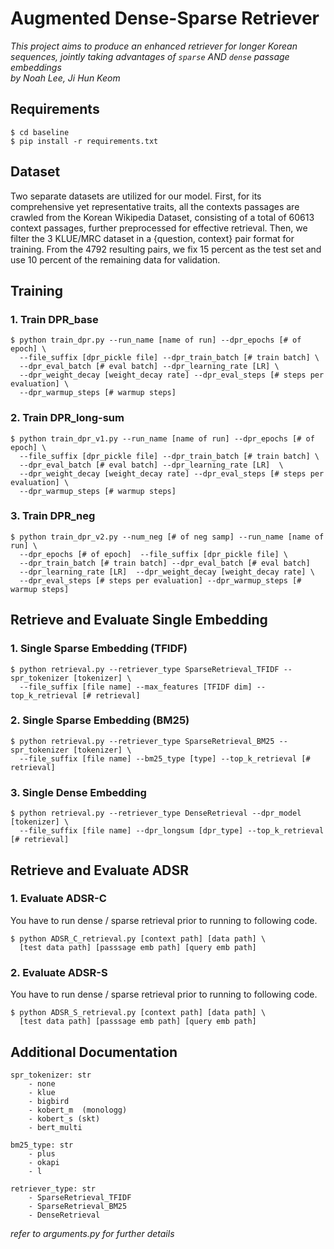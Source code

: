 # Augmented Dense-Sparse Retriever

*This project aims to produce an enhanced retriever for longer Korean sequences, jointly taking advantages of `sparse` AND `dense` passage embeddings*<br/>
*by Noah Lee, Ji Hun Keom*<br/>


## Requirements
```
$ cd baseline
$ pip install -r requirements.txt
```

## Dataset
Two separate datasets are utilized for our model. First, for its comprehensive yet representative traits, all the contexts passages are crawled from the Korean Wikipedia Dataset, consisting of a total of 60613 context passages, further preprocessed for effective retrieval. Then, we filter the 3 KLUE/MRC dataset in a {question, context} pair format for training. From the 4792 resulting pairs, we fix 15 percent as the test set and use 10 percent of the remaining data for validation.

## Training
### 1. Train DPR_base
```
$ python train_dpr.py --run_name [name of run] --dpr_epochs [# of epoch] \
  --file_suffix [dpr_pickle file] --dpr_train_batch [# train batch] \
  --dpr_eval_batch [# eval batch] --dpr_learning_rate [LR] \
  --dpr_weight_decay [weight_decay rate] --dpr_eval_steps [# steps per evaluation] \
  --dpr_warmup_steps [# warmup steps]
```

### 2. Train DPR_long-sum
```
$ python train_dpr_v1.py --run_name [name of run] --dpr_epochs [# of epoch] \
  --file_suffix [dpr_pickle file] --dpr_train_batch [# train batch] \
  --dpr_eval_batch [# eval batch] --dpr_learning_rate [LR]  \
  --dpr_weight_decay [weight_decay rate] --dpr_eval_steps [# steps per evaluation] \
  --dpr_warmup_steps [# warmup steps]
```


### 3. Train DPR_neg
```
$ python train_dpr_v2.py --num_neg [# of neg samp] --run_name [name of run] \
  --dpr_epochs [# of epoch]  --file_suffix [dpr_pickle file] \
  --dpr_train_batch [# train batch] --dpr_eval_batch [# eval batch] 
  --dpr_learning_rate [LR]  --dpr_weight_decay [weight_decay rate] \
  --dpr_eval_steps [# steps per evaluation] --dpr_warmup_steps [# warmup steps]
```


## Retrieve and Evaluate Single Embedding 
### 1. Single Sparse Embedding (TFIDF)
```
$ python retrieval.py --retriever_type SparseRetrieval_TFIDF --spr_tokenizer [tokenizer] \ 
  --file_suffix [file name] --max_features [TFIDF dim] --top_k_retrieval [# retrieval]
```

### 2. Single Sparse Embedding (BM25)
```
$ python retrieval.py --retriever_type SparseRetrieval_BM25 --spr_tokenizer [tokenizer] \ 
  --file_suffix [file name] --bm25_type [type] --top_k_retrieval [# retrieval]
```


### 3. Single Dense Embedding
```
$ python retrieval.py --retriever_type DenseRetrieval --dpr_model [tokenizer] \ 
  --file_suffix [file name] --dpr_longsum [dpr_type] --top_k_retrieval [# retrieval]
```


## Retrieve and Evaluate ADSR
### 1. Evaluate ADSR-C
You have to run dense / sparse retrieval prior to running to following code.
```
$ python ADSR_C_retrieval.py [context path] [data path] \
  [test data path] [passsage emb path] [query emb path]
```
### 2. Evaluate ADSR-S
You have to run dense / sparse retrieval prior to running to following code.
```
$ python ADSR_S_retrieval.py [context path] [data path] \
  [test data path] [passsage emb path] [query emb path]
```


## Additional Documentation
```
spr_tokenizer: str
    - none
    - klue
    - bigbird
    - kobert_m  (monologg)
    - kobert_s (skt)
    - bert_multi
    
bm25_type: str
    - plus
    - okapi
    - l

retriever_type: str
    - SparseRetrieval_TFIDF
    - SparseRetrieval_BM25
    - DenseRetrieval
```
*refer to arguments.py for further details*
